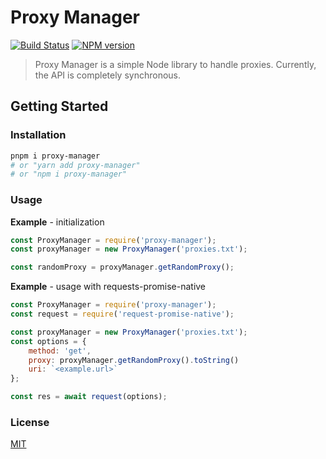 # Proxy Manager
[![Build Status](https://travis-ci.org/patrickpei/proxy-manager.svg?branch=master)](https://travis-ci.org/patrickpei/proxy-manager)
[![NPM version](https://img.shields.io/npm/v/proxy-manager.svg)](https://www.npmjs.com/package/proxy-manager)

> Proxy Manager is a simple Node library to handle proxies. Currently, the API is completely synchronous.

## Getting Started

### Installation

```sh
pnpm i proxy-manager
# or "yarn add proxy-manager"
# or "npm i proxy-manager"
```

### Usage

**Example** - initialization
```js
const ProxyManager = require('proxy-manager');
const proxyManager = new ProxyManager('proxies.txt');

const randomProxy = proxyManager.getRandomProxy();
```

**Example** - usage with requests-promise-native
```js
const ProxyManager = require('proxy-manager');
const request = require('request-promise-native');

const proxyManager = new ProxyManager('proxies.txt');
const options = {
    method: 'get',
    proxy: proxyManager.getRandomProxy().toString()
    uri: `<example.url>`
};

const res = await request(options);
```

### License

[MIT](LICENSE)

